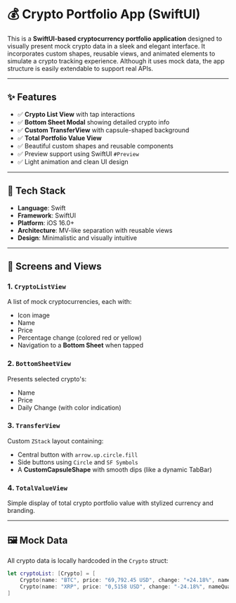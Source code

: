 # 💰 Crypto Portfolio App (SwiftUI)

This is a **SwiftUI-based cryptocurrency portfolio application** designed to visually present mock crypto data in a sleek and elegant interface. It incorporates custom shapes, reusable views, and animated elements to simulate a crypto tracking experience. Although it uses mock data, the app structure is easily extendable to support real APIs.

---

## ✨ Features

- ✅ **Crypto List View** with tap interactions
- ✅ **Bottom Sheet Modal** showing detailed crypto info
- ✅ **Custom TransferView** with capsule-shaped background
- ✅ **Total Portfolio Value View**
- ✅ Beautiful custom shapes and reusable components
- ✅ Preview support using SwiftUI `#Preview`
- ✅ Light animation and clean UI design

---

## 🧱 Tech Stack

- **Language**: Swift
- **Framework**: SwiftUI
- **Platform**: iOS 16.0+
- **Architecture**: MV-like separation with reusable views
- **Design**: Minimalistic and visually intuitive

---

## 📱 Screens and Views

### 1. `CryptoListView`
A list of mock cryptocurrencies, each with:
- Icon image
- Name
- Price
- Percentage change (colored red or yellow)
- Navigation to a **Bottom Sheet** when tapped

### 2. `BottomSheetView`
Presents selected crypto's:
- Name
- Price
- Daily Change (with color indication)

### 3. `TransferView`
Custom `ZStack` layout containing:
- Central button with `arrow.up.circle.fill`
- Side buttons using `Circle` and `SF Symbols`
- A **CustomCapsuleShape** with smooth dips (like a dynamic TabBar)

### 4. `TotalValueView`
Simple display of total crypto portfolio value with stylized currency and branding.

---

## 🖼 Mock Data

All crypto data is locally hardcoded in the `Crypto` struct:
```swift
let cryptoList: [Crypto] = [
    Crypto(name: "BTC", price: "69,792.45 USD", change: "+24.18%", nameQuantity: "1 BTC", image: "bitcoin"),
    Crypto(name: "XRP", price: "0,5158 USD", change: "-24.18%", nameQuantity: "1 XRP", image: "xrp")
]

